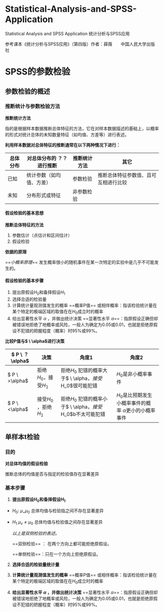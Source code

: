 # Statistical-Analysis-and-SPSS-Application
Statistical Analysis and SPSS Application
统计分析与SPSS应用

参考课本《统计分析与SPSS应用》（第四版）作者：薛薇　　中国人民大学出版社

# SPSS的参数检验

## 参数检验的概述

### 推断统计与参数检验方法

**推断统计方法**

指的是根据样本数据推断总体特征的方法，它在对样本数据描述的基础上，以概率的形式对统计总体的未知数量特征（如均值、方差等）进行表述。

**利用样本数据对总体特征的推断通常在以下两种情况下进行：**

| 总体分布 | 对总体分布的 ？？进行推断 | 推断统计方法 | 其它                                 |
| -------- | ------------------------- | ------------ | ------------------------------------ |
| 已知     | 统计参数（如均值、方差）  | 参数检验     | 推断总体特征参数值、且可互相进行比较 |
| 未知     | 分布形式或特征            | 非参数检验   |                                      |

#### 假设检验的基本思想

**推断总体特征的方法**

1. 参数估计（点估计和区间估计）
2. 假设检验

**依据的原理**

==*小概率原理*==    发生概率很小的随机事件在某一次特定的实验中是几乎不可能发生的。



#### 假设检验的基本步骤

1. 提出原假设$H_0$和备择假设$H_1$ 
2. 选择合适的检验量
3. 计算统计量观测值发生的概率
   ==概率P值== 或相伴概率：指该检验统计量在某个特定的极端区域的取值在在$H_0$成立时的概率
4. 给出显著性水平$\ \alpha$  ，并做出统计决策
   ==显著性水平$\ \alpha$==：指原假设正确但却被错误地拒绝了地概率或风险，一般人为确定为0.05或0.01，也就是拒绝原假设不犯错的把握程度（概率）时95%或99%。

  **比较P值与$ \ \alpha$进行决策** 

| $ P \ ？\alpha$ | 决策                   | 角度1                                                       | 角度2                                                        |
| --------------- | ---------------------- | ----------------------------------------------------------- | ------------------------------------------------------------ |
| $ P \ >\alpha$  | 拒绝$H_0$，接受$H_ 1$  | 拒绝$H_0$ 犯错的概率大于$ \ \alpha$，接受$H_0$很可能犯错    | $H_0$是非小概率事件                                          |
| $ P \ <\alpha$  | 接受$H_0$ ，拒绝$H_ 1$ | 拒绝$H_0$ 犯错的概率小于$ \ \alpha$，接受$H_0$b不太可能犯错 | $H_0$是比预期发生小概率事件的概率$\  \alpha$更小的小概率事件 |

  

## 单样本t检验

### 目的

**对总体均值的假设检验**

推断总体的均值是否与指定的检验值存在显著差异

### 基本步骤

1. **提出原假设$H_0$和备择假设$H_1$** 

- $H_0: \ \mu_=\mu_0$  总体均值与检验指之间不存在显著差异

- $H_1 \ \mu_  v≠  \mu_0$  总体均值与检验值之间存在显著差异

  *以上是双侧检验的表述。*

  

  ==双侧检验== ： 在两个方向上都可能拒绝原假设。

  ==单侧检验==：只在一个方向上拒绝原假设。

  

2. **选择合适的检验量统计量**



3. **计算统计量观测值发生的概率**
   ==概率P值== 或相伴概率：指该检验统计量在某个特定的极端区域的取值在在$H_0$成立时的概率



4. **给出显著性水平$\ \alpha$  ，并做出统计决策**
   ==显著性水平$\ \alpha$==：指原假设正确但却被错误地拒绝了地概率或风险，一般人为确定为0.05或0.01，也就是拒绝原假设不犯错的把握程度（概率）时95%或99%。



